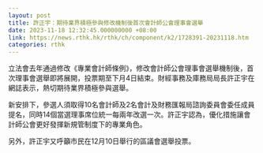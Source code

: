 ```yaml
---
layout: post
title: 許正宇：期待業界積極參與修改機制後首次會計師公會理事會選舉
date: 2023-11-18 12:32:45.000000000 +08:00
link: https://news.rthk.hk/rthk/ch/component/k2/1728391-20231118.htm
categories: rthk
---
```


立法會去年通過修改《專業會計師條例》，修改會計師公會理事會選舉機制後，首次理事會選舉即將展開，投票期至下月4日結束。財經事務及庫務局局長許正宇在網誌表示，熱切期待業界積極參與選舉。

新安排下，參選人須取得10名會計師及2名會計及財務匯報局諮詢委員會委任成員提名，同時14個當選理事席位統一每兩年改選一次。許正宇認為，優化措施讓會計師公會更好發揮新規管制度下的專業角色。

另外，許正宇又呼籲市民在12月10日舉行的區議會選舉投票。
